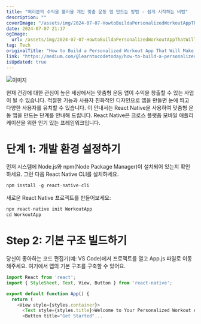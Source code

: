 ```yaml
---
title: "여러분의 수익을 불러올 개인 맞춤 운동 앱 만드는 방법 - 쉽게 시작하는 비법"
description: ""
coverImage: "/assets/img/2024-07-07-HowtoBuildaPersonalizedWorkoutAppThatWillMakeYouRich_0.png"
date: 2024-07-07 21:17
ogImage: 
  url: /assets/img/2024-07-07-HowtoBuildaPersonalizedWorkoutAppThatWillMakeYouRich_0.png
tag: Tech
originalTitle: "How to Build a Personalized Workout App That Will Make You Rich!"
link: "https://medium.com/@learntocodetoday/how-to-build-a-personalized-workout-app-that-will-make-you-rich-d4575f4cddf0"
isUpdated: true
---
```




![이미지](/assets/img/2024-07-07-HowtoBuildaPersonalizedWorkoutAppThatWillMakeYouRich_0.png)

현재 건강에 대한 관심이 높은 세상에서는 맞춤형 운동 앱이 수익을 창출할 수 있는 사업이 될 수 있습니다. 적절한 기능과 사용자 친화적인 디자인으로 앱을 만들면 눈에 띄고 다양한 사용자를 유치할 수 있습니다. 이 안내서는 React Native을 사용하여 맞춤형 운동 앱을 만드는 단계를 안내해 드립니다. React Native은 크로스 플랫폼 모바일 애플리케이션을 위한 인기 있는 프레임워크입니다.

# 단계 1: 개발 환경 설정하기

먼저 시스템에 Node.js와 npm(Node Package Manager)이 설치되어 있는지 확인하세요. 그런 다음 React Native CLI를 설치하세요.

<div class="content-ad"></div>

```js
npm install -g react-native-cli
```

새로운 React Native 프로젝트를 만들어보세요:

```js
npx react-native init WorkoutApp
cd WorkoutApp
```

# Step 2: 기본 구조 빌드하기

<div class="content-ad"></div>

당신이 좋아하는 코드 편집기(예: VS Code)에서 프로젝트를 열고 App.js 파일로 이동해주세요. 여기에서 앱의 기본 구조를 구축할 수 있어요.

```js
import React from 'react';
import { StyleSheet, Text, View, Button } from 'react-native';

export default function App() {
  return (
    <View style={styles.container}>
      <Text style={styles.title}>Welcome to Your Personalized Workout App!</Text>
      <Button title="Get Started"...
```
